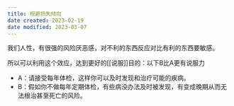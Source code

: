 ```yaml
---
title: 规避损失倾向
date created: 2023-02-19
date modified: 2023-03-07
---
```


我们人性，有很强的风险厌恶感，对不利的东西反应对比有利的东西要敏感。

所以可以利用这个效应，达到更好的[[说服]]目的：以下B比A更有说服力

- A：请接受每年体检，这样你可以及时发现和治疗可能的疾病。
- B：假如你不做每年定期体检，有些病没办法及时被发现，有变成晚期从而无法根治甚至死亡的风险。
